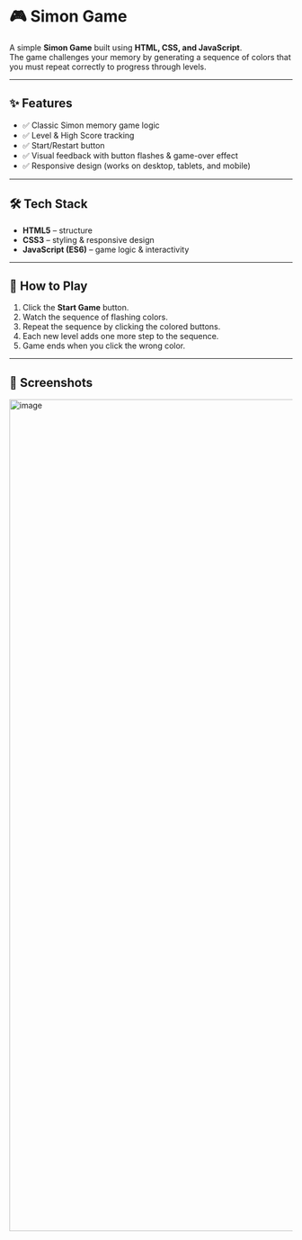 # 🎮 Simon Game

A simple **Simon Game** built using **HTML, CSS, and JavaScript**.  
The game challenges your memory by generating a sequence of colors that you must repeat correctly to progress through levels.

---

## ✨ Features
- ✅ Classic Simon memory game logic  
- ✅ Level & High Score tracking  
- ✅ Start/Restart button  
- ✅ Visual feedback with button flashes & game-over effect  
- ✅ Responsive design (works on desktop, tablets, and mobile)

---

## 🛠️ Tech Stack
- **HTML5** – structure  
- **CSS3** – styling & responsive design  
- **JavaScript (ES6)** – game logic & interactivity  

---

## 🎯 How to Play
1. Click the **Start Game** button.  
2. Watch the sequence of flashing colors.  
3. Repeat the sequence by clicking the colored buttons.  
4. Each new level adds one more step to the sequence.  
5. Game ends when you click the wrong color.  

---

## 📸 Screenshots
<img width="2559" height="1479" alt="image" src="https://github.com/user-attachments/assets/91bab014-0a57-40f1-8805-a4b0d1ae28c8" />


